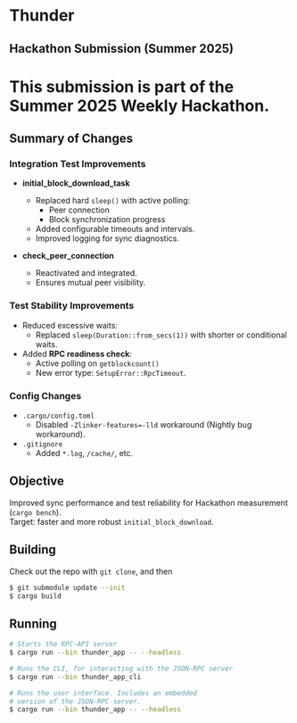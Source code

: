 # Thunder

## Hackathon Submission (Summer 2025)

# This submission is part of the Summer 2025 Weekly Hackathon.

## Summary of Changes

### Integration Test Improvements

- **initial_block_download_task**
  - Replaced hard `sleep()` with active polling:
    - Peer connection
    - Block synchronization progress
  - Added configurable timeouts and intervals.
  - Improved logging for sync diagnostics.

- **check_peer_connection**
  - Reactivated and integrated.
  - Ensures mutual peer visibility.

### Test Stability Improvements

- Reduced excessive waits:  
  - Replaced `sleep(Duration::from_secs(1))` with shorter or conditional waits.
- Added **RPC readiness check**:  
  - Active polling on `getblockcount()`  
  - New error type: `SetupError::RpcTimeout`.

### Config Changes

- `.cargo/config.toml`  
  - Disabled `-Zlinker-features=-lld` workaround (Nightly bug workaround).
- `.gitignore`
  - Added `*.log`, `/cache/`, etc.

## Objective

Improved sync performance and test reliability for Hackathon measurement (`cargo bench`).  
Target: faster and more robust `initial_block_download`.



## Building

Check out the repo with `git clone`, and then

```bash
$ git submodule update --init
$ cargo build
```

## Running

```bash
# Starts the RPC-API server
$ cargo run --bin thunder_app -- --headless

# Runs the CLI, for interacting with the JSON-RPC server
$ cargo run --bin thunder_app_cli

# Runs the user interface. Includes an embedded 
# version of the JSON-RPC server. 
$ cargo run --bin thunder_app -- --headless
```
